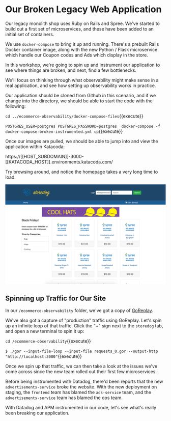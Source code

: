 # Our Broken Legacy Web Application

Our legacy monolith shop uses Ruby on Rails and Spree. We've started to build out a first set of microservices, and these have been added to an initial set of containers.

We use `docker-compose` to bring it up and running. There's a prebuilt Rails Docker container image, along with the new Python / Flask microservice which handle our Coupon codes and Ads which display in the store.

In this workshop, we're going to spin up and instrument our application to see where things are broken, and next, find a few bottlenecks.

We'll focus on thinking through what observability might make sense in a real application, and see how setting up observability works in practice.

Our application should be cloned from Github in this scenario, and if we change into the directory, we should be able to start the code with the following:

`cd ../ecommerce-observability/docker-compose-files`{{execute}}

`POSTGRES_USER=postgres POSTGRES_PASSWORD=postgres  docker-compose -f docker-compose-broken-instrumented.yml up`{{execute}}

Once our images are pulled, we should be able to jump into and view the application within Katacoda:

https://[[HOST_SUBDOMAIN]]-3000-[[KATACODA_HOST]].environments.katacoda.com/

Try browsing around, and notice the homepage takes a very long time to load. 

![storedog](https://github.com/burningion/katacoda-tracing-datadog/raw/master/assets/ecommerce/storedog.png)

## Spinning up Traffic for Our Site

In our `/ecommerce-observability` folder, we've got a copy of [GoReplay](https://goreplay.org).

We've also got a capture of "production" traffic using GoReplay. Let's spin up an infinite loop of that traffic. Click the "+" sign next to the `storedog` tab, and open a new terminal to spin it up:

`cd /ecommerce-observability`{{execute}}

`$ ./gor --input-file-loop --input-file requests_0.gor --output-http "http://localhost:3000"`{{execute}}

Once we spin up that traffic, we can then take a look at the issues we've come across since the new team rolled out their first few microservices.

Before being instrumented with Datadog, there'd been reports that the new `advertisements-service` broke the website. With the new deployment on staging, the `frontend` team has blamed the `ads-service` team, and the `advertisements-service` team has blamed the ops team.

With Datadog and APM instrumented in our code, let's see what's really been breaking our application.
